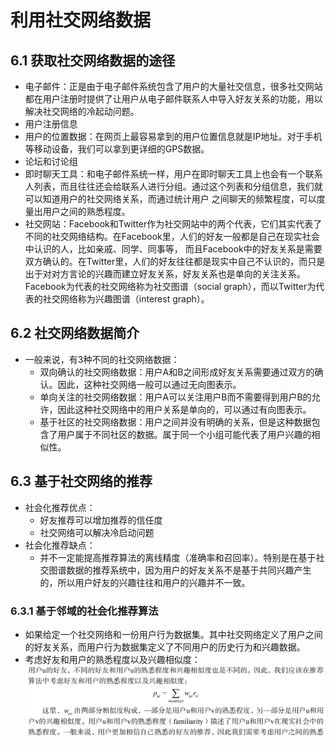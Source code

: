 # 利用社交网络数据

## 6.1 获取社交网络数据的途径

  - 电子邮件：正是由于电子邮件系统包含了用户的大量社交信息，很多社交网站都在用户注册时提供了让用户从电子邮件联系人中导入好友关系的功能，用以解决社交网络的冷起动问题。
  - 用户注册信息
  - 用户的位置数据：在网页上最容易拿到的用户位置信息就是IP地址。对于手机等移动设备，我们可以拿到更详细的GPS数据。
  - 论坛和讨论组
  - 即时聊天工具：和电子邮件系统一样，用户在即时聊天工具上也会有一个联系人列表，而且往往还会给联系人进行分组。通过这个列表和分组信息，我们就可以知道用户的社交网络关系，而通过统计用户
之间聊天的频繁程度，可以度量出用户之间的熟悉程度。
  - 社交网站：Facebook和Twitter作为社交网站中的两个代表，它们其实代表了不同的社交网络结构。在Facebook里，人们的好友一般都是自己在现实社会中认识的人，比如亲戚、同学、同事等，
  而且Facebook中的好友关系是需要双方确认的。在Twitter里，人们的好友往往都是现实中自己不认识的，而只是出于对对方言论的兴趣而建立好友关系，好友关系也是单向的关注关系。
  Facebook为代表的社交网络称为社交图谱（social graph），而以Twitter为代表的社交网络称为兴趣图谱（interest graph）。
  
## 6.2 社交网络数据简介

  - 一般来说，有3种不同的社交网络数据：
    - 双向确认的社交网络数据：用户A和B之间形成好友关系需要通过双方的确认。因此，这种社交网络一般可以通过无向图表示。
    - 单向关注的社交网络数据：用户A可以关注用户B而不需要得到用户B的允许，因此这种社交网络中的用户关系是单向的，可以通过有向图表示。
    - 基于社区的社交网络数据：用户之间并没有明确的关系，但是这种数据包含了用户属于不同社区的数据。属于同一个小组可能代表了用户兴趣的相似性。
    
## 6.3 基于社交网络的推荐

  - 社会化推荐优点：
    - 好友推荐可以增加推荐的信任度
    - 社交网络可以解决冷启动问题
  - 社会化推荐缺点：
    - 并不一定能提高推荐算法的离线精度（准确率和召回率）。特别是在基于社交图谱数据的推荐系统中，因为用户的好友关系不是基于共同兴趣产生的，所以用户好友的兴趣往往和用户的兴趣并不一致。

### 6.3.1 基于邻域的社会化推荐算法

  - 如果给定一个社交网络和一份用户行为数据集。其中社交网络定义了用户之间的好友关系，而用户行为数据集定义了不同用户的历史行为和兴趣数据。
  - 考虑好友和用户的熟悉程度以及兴趣相似度：
  ![社会化推荐](../图片/社会化推荐.PNG)
  
  
